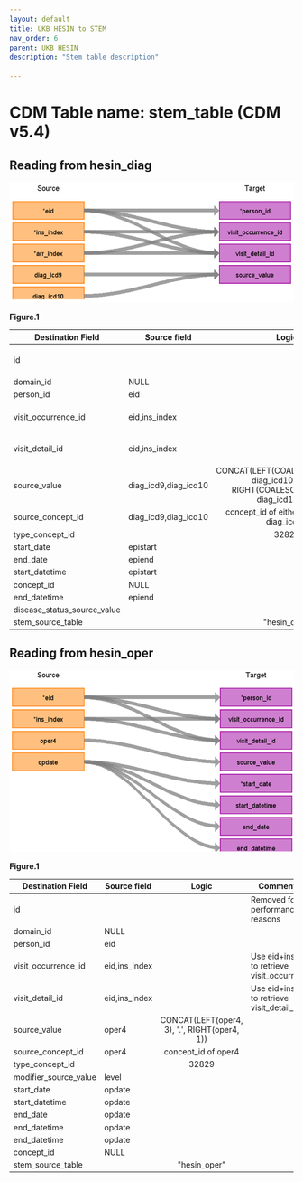 ```yaml
---
layout: default
title: UKB HESIN to STEM
nav_order: 6
parent: UKB HESIN
description: "Stem table description"

---
```


# CDM Table name: stem_table (CDM v5.4)

## Reading from hesin_diag

![](../images/image9.png)

**Figure.1**

| Destination Field | Source field | Logic | Comment field |
| --- | --- | :---: | --- |
| id|||Removed for performance reasons|
| domain_id | NULL | | | 
| person_id | eid | | | 
| visit_occurrence_id |eid,ins_index | | Use eid+ins_index to retrieve visit_occurrence_id |
| visit_detail_id|eid,ins_index ||Use eid+ins_index to retrieve visit_detail_id |
| source_value| diag_icd9,diag_icd10 |CONCAT(LEFT(COALESCE(diag_icd9, diag_icd10), 3), '.', RIGHT(COALESCE(diag_icd9, diag_icd10), 1))||
| source_concept_id | diag_icd9,diag_icd10 | concept_id of either diag_icd9 or diag_icd10 | |
| type_concept_id |  | 32829 | |
| start_date | epistart | | |
| end_date | epiend | | |
| start_datetime | epistart |   | |
| concept_id  | NULL |  |  |
| end_datetime | epiend| | |
| disease_status_source_value | | | |
| stem_source_table | | "hesin_diag" | |
 
## Reading from hesin_oper

![](../images/image10.png)

**Figure.1**

| Destination Field | Source field | Logic | Comment field |
| --- | --- | :---: | --- |
| id|||Removed for performance reasons|
| domain_id | NULL | | | 
| person_id | eid | | | 
| visit_occurrence_id |eid,ins_index | | Use eid+ins_index to retrieve visit_occurrence_id |
| visit_detail_id|eid,ins_index ||Use eid+ins_index to retrieve visit_detail_id |
| source_value| oper4 | CONCAT(LEFT(oper4, 3), '.', RIGHT(oper4, 1))||
| source_concept_id | oper4 | concept_id of oper4 | |
| type_concept_id |  | 32829 | |
| modifier_source_value | level | | |
| start_date | opdate | | |
| start_datetime | opdate |   | |
| end_date | opdate | | |
| end_datetime | opdate | | |
| end_datetime | opdate | | |
| concept_id  | NULL  |  |  |
| stem_source_table | | "hesin_oper" | |